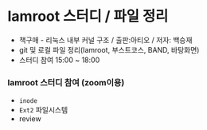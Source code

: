 # Iamroot 스터디 / 파일 정리

* 책구매 - 리눅스 내부 커널 구조 / 출판:아티오 / 저자: 백승재 
* git 및 로컬 파일 정리(Iamroot, 부스트코스, BAND, 바탕화면)
* 스터디 참여 15:00 ~ 18:00



### Iamroot 스터디 참여 (zoom이용)

* `inode`
* `Ext2` 파일시스템
* review

